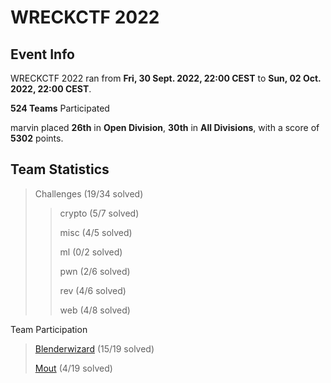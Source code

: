 # WRECKCTF 2022

## Event Info

WRECKCTF 2022 ran from **Fri, 30 Sept. 2022, 22:00 CEST** to **Sun, 02 Oct. 2022, 22:00 CEST**.

**524 Teams** Participated

marvin placed **26th** in **Open Division**, **30th** in **All Divisions**, with a score of **5302** points.

## Team Statistics

> Challenges (19/34 solved)
>> crypto (5/7 solved)
>>
>> misc (4/5 solved)
>>
>> ml (0/2 solved)
>>
>> pwn (2/6 solved)
>>
>> rev (4/6 solved)
>>
>> web (4/8 solved)

Team Participation

> [Blenderwizard](https://github.com/Blenderwizard) (15/19 solved)
>
> [Mout](https://github.com/killinq-joke) (4/19 solved)